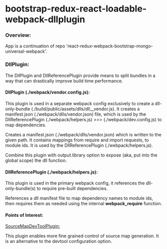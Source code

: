 # bootstrap-redux-react-loadable-webpack-dllplugin


### Overview:

App is a continuation of repo 'react-redux-webpack-bootstrap-mongo-universal-webpack'.


### DllPlugin:

The DllPlugin and DllReferencePlugin provide means to split bundles in a way that can drastically improve build time performance.


#### DllPlugin (./webpack/vendor.config.js):

This plugin is used in a separate webpack config exclusively to create a dll-only-bundle (./build/public/assets/dlls/dll__vendor.js). It creates a manifest.json (./webpack/dlls/vendor.json) file, which is used by the DllReferencePlugin (./webpack/helpers.js) >>> (./webpack/dev.config.js) to map dependencies.

Creates a manifest.json (./webpack/dlls/vendor.json) which is written to the given path. It contains mappings from require and import requests, to module ids. It is used by the DllReferencePlugin (./webpack/helpers.js).

Combine this plugin with output.library option to expose (aka, put into the global scope) the dll function.


#### DllReferencePlugin (./webpack/helpers.js):

This plugin is used in the primary webpack config, it references the dll-only-bundle(s) to require pre-built dependencies.

References a dll manifest file to map dependency names to module ids, then requires them as needed using the internal __webpack_require__ function.


#### Points of Interest:

[SourceMapDevToolPlugin:](https://webpack.js.org/plugins/source-map-dev-tool-plugin/)

This plugin enables more fine grained control of source map generation. It is an alternative to the devtool configuration option.